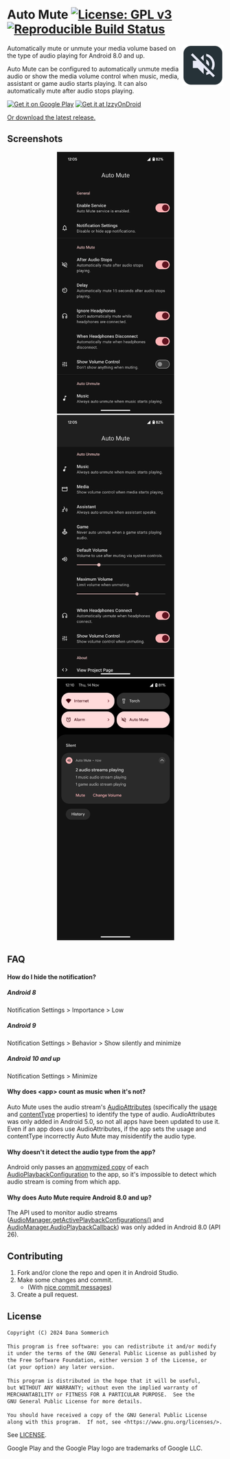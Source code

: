 # Auto Mute [![License: GPL v3](https://img.shields.io/badge/License-GPL%20v3-blue.svg)](https://www.gnu.org/licenses/gpl-3.0) [![Reproducible Build Status](https://shields.rbtlog.dev/simple/xyz.sommd.automute)](https://shields.rbtlog.dev/xyz.sommd.automute)

<img align="right" width="96px" height="96px" alt="App Icon" src="app/src/main/ic_web.png">

Automatically mute or unmute your media volume based on the type of audio playing for Android 8.0 and up.

Auto Mute can be configured to automatically unmute media audio or show the media volume control when music, media, assistant or game audio starts playing. It can also automatically mute after audio stops playing.

[<img height="92px" alt="Get it on Google Play" src="https://play.google.com/intl/en_us/badges/static/images/badges/en_badge_web_generic.png">](https://play.google.com/store/apps/details?id=xyz.sommd.automute&pcampaignid=MKT-Other-global-all-co-prtnr-py-PartBadge-Mar2515-1)
[<img height="92px" alt="Get it at IzzyOnDroid" src="https://gitlab.com/IzzyOnDroid/repo/-/raw/master/assets/IzzyOnDroid.png">](https://apt.izzysoft.de/packages/xyz.sommd.automute)

[Or download the latest release.](https://github.com/sommd/auto-mute/releases/latest)

## Screenshots

<p align="center">
    <img width="273px" alt="Auto Mute Settings Screenshot" src="fastlane/metadata/android/en-GB/images/phoneScreenshots/1_en-GB.png">
    <img width="273px" alt="Auto Unmute Settings Screenshot" src="fastlane/metadata/android/en-GB/images/phoneScreenshots/2_en-GB.png">
    <img width="273px" alt="Status Notification Screenshot" src="fastlane/metadata/android/en-GB/images/phoneScreenshots/3_en-GB.png">
</p>

## FAQ

#### How do I hide the notification?

##### Android 8

Notification Settings > Importance > Low

##### Android 9

Notification Settings > Behavior > Show silently and minimize

##### Android 10 and up

Notification Settings > Minimize

#### Why does \<app> count as music when it's not?

Auto Mute uses the audio stream's [AudioAttributes](https://developer.android.com/reference/android/media/AudioAttributes.html) (specifically the [usage](https://developer.android.com/reference/android/media/AudioAttributes.Builder.html#setUsage(int)) and [contentType](https://developer.android.com/reference/android/media/AudioAttributes.Builder.html#setContentType(int)) properties) to identify the type of audio. AudioAttributes was only added in Android 5.0, so not all apps have been updated to use it. Even if an app does use AudioAttributes, if the app sets the usage and contentType incorrectly Auto Mute may misidentify the audio type.

#### Why doesn't it detect the audio type from the app?

Android only passes an [anonymized copy](https://android.googlesource.com/platform/frameworks/base/+/android-8.1.0_r1/media/java/android/media/AudioPlaybackConfiguration.java#222) of each [AudioPlaybackConfiguration](https://developer.android.com/reference/android/media/AudioPlaybackConfiguration.html) to the app, so it's impossible to detect which audio stream is coming from which app.

#### Why does Auto Mute require Android 8.0 and up?

The API used to monitor audio streams ([AudioManager.getActivePlaybackConfigurations()](https://developer.android.com/reference/android/media/AudioManager.html#getActivePlaybackConfigurations()) and [AudioManager.AudioPlaybackCallback](https://developer.android.com/reference/android/media/AudioManager.AudioPlaybackCallback.html)) was only added in Android 8.0 (API 26).

## Contributing

1. Fork and/or clone the repo and open it in Android Studio.
2. Make some changes and commit.
    - (With [nice commit messages](https://github.com/agis/git-style-guide#commits))
3. Create a pull request.

## License

```
Copyright (C) 2024 Dana Sommerich

This program is free software: you can redistribute it and/or modify
it under the terms of the GNU General Public License as published by
the Free Software Foundation, either version 3 of the License, or
(at your option) any later version.

This program is distributed in the hope that it will be useful,
but WITHOUT ANY WARRANTY; without even the implied warranty of
MERCHANTABILITY or FITNESS FOR A PARTICULAR PURPOSE.  See the
GNU General Public License for more details.

You should have received a copy of the GNU General Public License
along with this program.  If not, see <https://www.gnu.org/licenses/>.
```

See [LICENSE](/LICENSE).

Google Play and the Google Play logo are trademarks of Google LLC.
